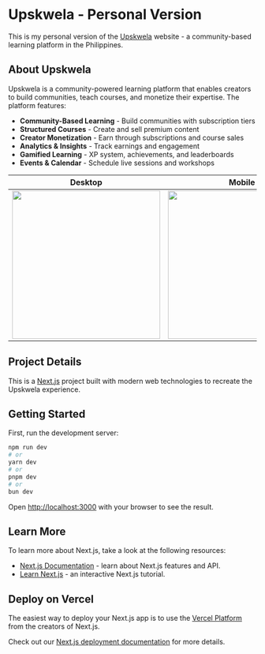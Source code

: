 # Upskwela - Personal Version

This is my personal version of the [Upskwela](https://www.upskwela.com/) website - a community-based learning platform in the Philippines.

## About Upskwela

Upskwela is a community-powered learning platform that enables creators to build communities, teach courses, and monetize their expertise. The platform features:

- **Community-Based Learning** - Build communities with subscription tiers
- **Structured Courses** - Create and sell premium content
- **Creator Monetization** - Earn through subscriptions and course sales
- **Analytics & Insights** - Track earnings and engagement
- **Gamified Learning** - XP system, achievements, and leaderboards
- **Events & Calendar** - Schedule live sessions and workshops

| Desktop | Mobile |
|------|--------|
| <img src="https://github.com/user-attachments/assets/b00a2414-5a37-4d9e-ac4d-40a9f7ef568d" height="300"/> | <img src="https://github.com/user-attachments/assets/218b037b-0b1b-4196-92ef-abe87b2b4c03" height="300"/> |





## Project Details

This is a [Next.js](https://nextjs.org) project built with modern web technologies to recreate the Upskwela experience.

## Getting Started

First, run the development server:

```bash
npm run dev
# or
yarn dev
# or
pnpm dev
# or
bun dev
```

Open [http://localhost:3000](http://localhost:3000) with your browser to see the result.

## Learn More

To learn more about Next.js, take a look at the following resources:

- [Next.js Documentation](https://nextjs.org/docs) - learn about Next.js features and API.
- [Learn Next.js](https://nextjs.org/learn) - an interactive Next.js tutorial.

## Deploy on Vercel

The easiest way to deploy your Next.js app is to use the [Vercel Platform](https://vercel.com/new?utm_medium=default-template&filter=next.js&utm_source=create-next-app&utm_campaign=create-next-app-readme) from the creators of Next.js.

Check out our [Next.js deployment documentation](https://nextjs.org/docs/app/building-your-application/deploying) for more details.
